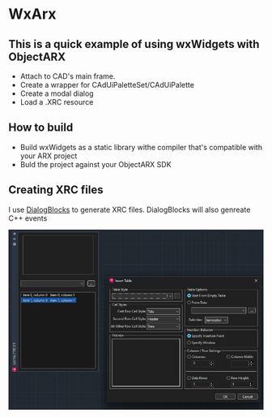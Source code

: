 # WxArx

## This is a quick example of using wxWidgets with ObjectARX

- Attach to CAD's main frame.
- Create a wrapper for CAdUiPaletteSet/CAdUiPalette
- Create a modal dialog
- Load a .XRC resource

## How to build

- Build wxWidgets as a static library withe compiler that's compatible with your ARX project
- Buld the project against your ObjectARX SDK

## Creating XRC files

I use [DialogBlocks](http://www.anthemion.co.uk/dialogblocks/) to generate XRC files. DialogBlocks will also genreate C++ events

![ScreenShot](./ScreenShot.png)